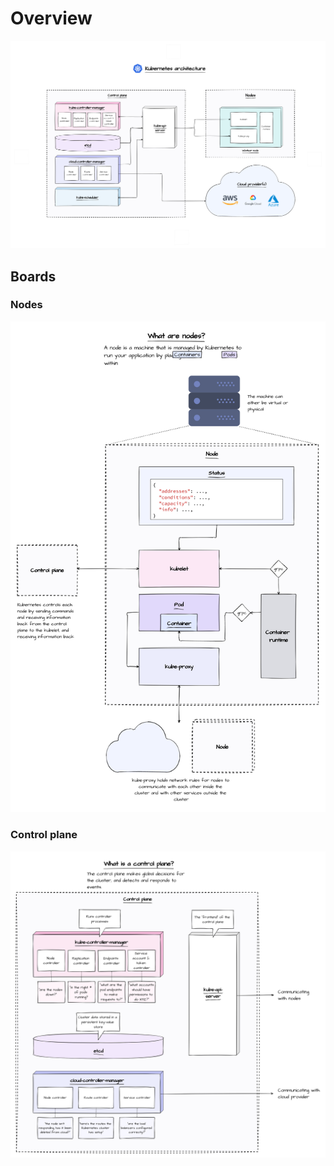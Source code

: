 Overview
==============

<img src="./Overview.png" />

Boards
--------------

### Nodes
<img src="./Nodes/Nodes.png" />

### Control plane
<img src="./Control plane/Control plane.png" />

